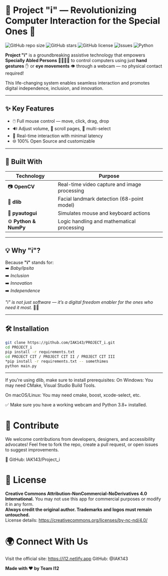 # 🚀 Project "i" — Revolutionizing Computer Interaction for the Special Ones 🌟

![GitHub repo size](https://img.shields.io/github/repo-size/IAK143/PROJECT_i?color=blue&style=for-the-badge)
![GitHub stars](https://img.shields.io/github/stars/IAK143/PROJECT_i?style=for-the-badge)
![GitHub license](https://img.shields.io/github/license/IAK143/PROJECT_i?style=for-the-badge)
![Issues](https://img.shields.io/github/issues/IAK143/PROJECT_i?style=for-the-badge)
![Python](https://img.shields.io/badge/Made%20with-Python-blue?style=for-the-badge&logo=python)

**Project "i"** is a groundbreaking assistive technology that empowers **Specially Abled Persons** 👩‍🦽🧑‍🦯 to control computers using just **hand gestures** ✋ or **eye movements** 👁️ through a webcam — no physical contact required!

This life-changing system enables seamless interaction and promotes digital independence, inclusion, and innovation.

---

## ✨ Key Features

- 🖱️ Full mouse control — move, click, drag, drop  
- 🔊 Adjust volume, 🧭 scroll pages, 🎯 multi-select  
- 🎥 Real-time interaction with minimal latency  
- 🌐 100% Open Source and customizable  

---

## 🧠 Built With

| Technology | Purpose |
|------------|---------|
| 📷 **OpenCV** | Real-time video capture and image processing |
| 🎯 **dlib** | Facial landmark detection (68-point model) |
| 🧰 **pyautogui** | Simulates mouse and keyboard actions |
| ⚙️ **Python & NumPy** | Logic handling and mathematical processing |

---

## 💡 Why "i"?

Because **"i"** stands for:  
➡️ *Baby/Ipsita*   
➡️ *Inclusion*  
➡️ *Innovation*  
➡️ *Independence*

_"i" is not just software — it’s a digital freedom enabler for the ones who need it most._ 🌈💖

---

## 🛠️ Installation

```bash
git clone https://github.com/IAK143/PROJECT_i.git
cd PROJECT_i
pip install -r requirements.txt
cd PROJECT CIT / PROJECT CIT II / PROJECT CIT III
*pip install -r requirements.txt -- somethimes
python main.py

```
---
If you're using dlib, make sure to install prerequisites:
On Windows: You may need CMake, Visual Studio Build Tools.

On macOS/Linux: You may need cmake, boost, xcode-select, etc.

✅ Make sure you have a working webcam and Python 3.8+ installed.

# 🤝 Contribute
We welcome contributions from developers, designers, and accessibility advocates!
Feel free to fork the repo, create a pull request, or open issues to suggest improvements.

🔗 GitHub: IAK143/Project_i

# 📜 License

**Creative Commons Attribution-NonCommercial-NoDerivatives 4.0 International.**
You may not use this app for commercial purposes or modify it in any form.  
**Always credit the original author. Trademarks and logos must remain untouched.**  
License details: https://creativecommons.org/licenses/by-nc-nd/4.0/


# 🌍 Connect With Us
Visit the official site: https://i12.netlify.app
GitHub: @IAK143

**Made with ❤️ by Team I12**
